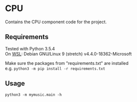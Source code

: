 # CPU
Contains the CPU component code for the project.

## Requirements
Tested with Python 3.5.4  
On [WSL](https://docs.microsoft.com/en-us/windows/wsl/faq): Debian GNU/Linux 9 (stretch) v4.4.0-18362-Microsoft

Make sure the packages from "requirements.txt" are installed  
e.g. `python3 -m pip install -r requirements.txt`

## Usage
`python3 -m mymusic.main -h`
